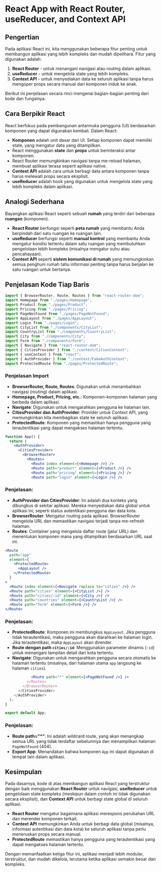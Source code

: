 # React App with React Router, useReducer, and Context API

## Pengertian

Pada aplikasi React ini, kita menggunakan beberapa fitur penting untuk membangun aplikasi yang lebih kompleks dan mudah dipelihara. Fitur yang digunakan adalah:

1. **React Router** - untuk menangani navigasi atau routing dalam aplikasi.
2. **useReducer** - untuk mengelola state yang lebih kompleks.
3. **Context API** - untuk menyediakan data ke seluruh aplikasi tanpa harus mengoper props secara manual dari komponen induk ke anak.

Berikut ini penjelasan secara rinci mengenai bagian-bagian penting dari kode dan fungsinya.

## Cara Berpikir React

React berfokus pada pembangunan antarmuka pengguna (UI) berdasarkan komponen yang dapat digunakan kembali. Dalam React:

- **Komponen** adalah unit dasar dari UI. Setiap komponen dapat memiliki state, yang mengatur data yang ditampilkan.
- React menggunakan **state** dan **props** untuk berinteraksi antar komponen.
- React Router memungkinkan navigasi tanpa me-reload halaman, membuat aplikasi terasa seperti aplikasi native.
- **Context API** adalah cara untuk berbagi data antara komponen tanpa harus melewati props secara eksplisit.
- **useReducer** adalah hook yang digunakan untuk mengelola state yang lebih kompleks dalam aplikasi.

## Analogi Sederhana

Bayangkan aplikasi React seperti sebuah **rumah** yang terdiri dari beberapa **ruangan** (komponen).

- **React Router** berfungsi seperti **peta rumah** yang membantu Anda berpindah dari satu ruangan ke ruangan lain.
- **useReducer** berfungsi seperti **manual kontrol** yang membantu Anda mengatur kondisi tertentu dalam satu ruangan yang membutuhkan pengelolaan lebih kompleks (misalnya mengatur suhu atau pencahayaan).
- **Context API** seperti **sistem komunikasi di rumah** yang memungkinkan semua penghuni rumah tahu informasi penting tanpa harus berjalan ke satu ruangan untuk bertanya.

## Penjelasan Kode Tiap Baris

```jsx
import { BrowserRouter, Route, Routes } from "react-router-dom";
import Homepage from "./pages/Homepage";
import Product from "./pages/Product";
import Pricing from "./pages/Pricing";
import PageNotFound from "./pages/PageNotFound";
import AppLayout from "./pages/AppLayout";
import Login from "./pages/Login";
import CityList from "./components/CityList";
import CountryList from "./components/CountryList";
import City from "./components/City";
import Form from "./components/Form";
import { Navigate } from "react-router-dom";
import { CitiesProvider } from "./context/CitiesContext";
import { useContext } from "react";
import { AuthProvider } from "./context/FakeAuthContext";
import ProtectedRoute from "./pages/ProtectedRoute";
```

### Penjelasan Import

- **BrowserRouter, Route, Routes**: Digunakan untuk menambahkan navigasi (routing) dalam aplikasi.
- **Homepage, Product, Pricing, etc.**: Komponen-komponen halaman yang berbeda dalam aplikasi.
- **Navigate**: Digunakan untuk mengarahkan pengguna ke halaman lain.
- **CitiesProvider dan AuthProvider**: Provider untuk Context API, yang memungkinkan kita membagikan state ke seluruh aplikasi.
- **ProtectedRoute**: Komponen yang memastikan hanya pengguna yang terautentikasi yang dapat mengakses halaman tertentu.

```jsx
function App() {
  return (
    <AuthProvider>
      <CitiesProvider>
        <BrowserRouter>
          <Routes>
            <Route index element={<Homepage />} />
            <Route path="product" element={<Product />} />
            <Route path="pricing" element={<Pricing />} />
            <Route path="login" element={<Login />} />
```

### Penjelasan:

- **AuthProvider dan CitiesProvider**: Ini adalah dua konteks yang dibungkus di sekitar aplikasi. Mereka menyediakan data global untuk aplikasi ini, seperti status autentikasi pengguna dan data kota.
- **BrowserRouter**: Mengatur routing pada aplikasi. BrowserRouter mengelola URL dan memastikan navigasi terjadi tanpa me-refresh halaman.
- **Routes**: Container yang mengelola daftar route (jalur URL) dan menentukan komponen mana yang ditampilkan berdasarkan URL saat ini.

```jsx
<Route
  path="app"
  element={
    <ProtectedRoute>
      <AppLayout />
    </ProtectedRoute>
  }
>
  <Route index element={<Navigate replace to="cities" />} />
  <Route path="cities" element={<CityList />} />
  <Route path="cities/:id" element={<City />} />
  <Route path="countries" element={<CountryList />} />
  <Route path="form" element={<Form />} />
</Route>
```

### Penjelasan:

- **ProtectedRoute**: Komponen ini membungkus `AppLayout`. Jika pengguna tidak terautentikasi, maka pengguna akan diarahkan ke halaman login. Jika terautentikasi, maka `AppLayout` akan dirender.
- **Route dengan path `cities/:id`**: Menggunakan parameter dinamis (`:id`) untuk menangani tampilan detail dari kota tertentu.
- **Navigate**: Digunakan untuk mengarahkan pengguna secara otomatis ke halaman tertentu (misalnya, dari halaman utama `app` langsung ke halaman `cities`).

```jsx
            <Route path="*" element={<PageNotFound />} />
          </Routes>
        </BrowserRouter>
      </CitiesProvider>
    </AuthProvider>
  );
}

export default App;
```

### Penjelasan:

- **Route path="\*"**: Ini adalah wildcard route, yang akan menangkap semua URL yang tidak terdaftar sebelumnya dan menampilkan halaman `PageNotFound` (404).
- **Export App**: Menandakan bahwa komponen `App` ini dapat digunakan di tempat lain dalam aplikasi.

## Kesimpulan

Pada dasarnya, kode di atas membangun aplikasi React yang terstruktur dengan baik menggunakan **React Router** untuk navigasi, **useReducer** untuk pengelolaan state kompleks (meskipun dalam contoh ini tidak digunakan secara eksplisit), dan **Context API** untuk berbagi state global di seluruh aplikasi.

- **React Router** mengatur bagaimana aplikasi merespons perubahan URL dan merender komponen terkait.
- **Context API** memungkinkan Anda untuk berbagi data global (misalnya, informasi autentikasi dan data kota) ke seluruh aplikasi tanpa perlu meneruskan props secara manual.
- **ProtectedRoute** memastikan hanya pengguna yang terautentikasi yang dapat mengakses halaman tertentu.

Dengan memanfaatkan ketiga fitur ini, aplikasi menjadi lebih modular, terstruktur, dan mudah dikelola, terutama ketika aplikasi semakin besar dan kompleks.

